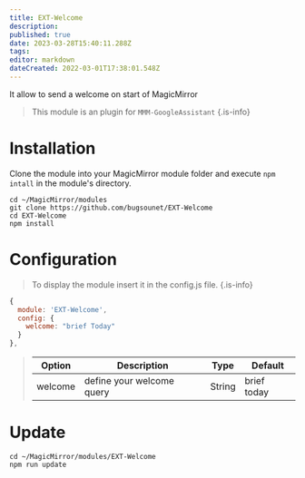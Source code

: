 ```yaml
---
title: EXT-Welcome
description: 
published: true
date: 2023-03-28T15:40:11.288Z
tags: 
editor: markdown
dateCreated: 2022-03-01T17:38:01.548Z
---
```


It allow to send a welcome on start of MagicMirror

> This module is an plugin for `MMM-GoogleAssistant`
{.is-info}

# Installation
Clone the module into your MagicMirror module folder and execute `npm intall` in the module's directory.
```
cd ~/MagicMirror/modules
git clone https://github.com/bugsounet/EXT-Welcome
cd EXT-Welcome
npm install
```

# Configuration

> To display the module insert it in the config.js file.
{.is-info}

```js
{
  module: 'EXT-Welcome',
  config: {
    welcome: "brief Today"
  }
},
```

> | Option  | Description | Type | Default |
> | ------- | --- | --- | --- |
> | welcome | define your welcome query | String | brief today |

# Update
```
cd ~/MagicMirror/modules/EXT-Welcome
npm run update
```

